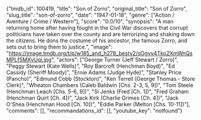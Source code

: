 {"tmdb_id": 100419, "title": "Son of Zorro", "original_title": "Son of Zorro", "slug_title": "son-of-zorro", "date": "1947-01-18", "genre": ["Action / Aventure / Crime / Western"], "score": "0.0/10", "synopsis": "A man returning home after having fought in the Civil War discovers that corrupt politicians have taken over the county and are terrorizing and shaking down the citizens. He dons the costume of his ancestor, the famous Zorro, and sets out to bring them to justice.", "image": "https://image.tmdb.org/t/p/w185_and_h278_bestv2/sOgyy4Tko2XmWnQsMPLf5MXyUqi.jpg", "actors": ["George Turner (Jeff Stewart / Zorro)", "Peggy Stewart (Kate Wells)", "Roy Barcroft (Henchman Boyd)", "Ed Cassidy (Sheriff Moody)", "Ernie Adams (Judge Hyde)", "Stanley Price (Pancho)", "Edmund Cobb (Stockton)", "Ken Terrell (George Thomas - Store Clerk)", "Wheaton Chambers (Caleb Baldwin [Chs. 2-3, 5, 9])", "Tom Steele (Henchman Leach [Chs. 5-6, 9])", "Si Jenks (Fred [Ch. 1])", "Fred Graham (Henchman Quirt [Ch. 4])", "Jack Kirk (Charlie Grimes [Ch. 4])", "Jack O'Shea (Henchman Hood [Ch. 10])", "Eddie Parker (Melton [Chs. 10-11])"], "comments": [], "recommandations_id": [], "youtube_key": "notfound"}